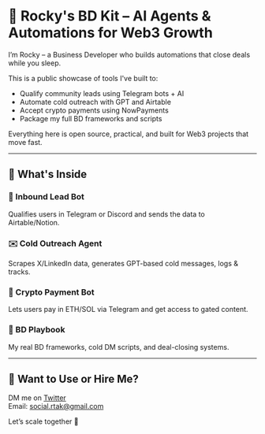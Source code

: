 # 🚀 Rocky's BD Kit – AI Agents & Automations for Web3 Growth

I’m Rocky – a Business Developer who builds automations that close deals while you sleep.

This is a public showcase of tools I've built to:
- Qualify community leads using Telegram bots + AI
- Automate cold outreach with GPT and Airtable
- Accept crypto payments using NowPayments
- Package my full BD frameworks and scripts

Everything here is open source, practical, and built for Web3 projects that move fast.

---

## 🔧 What's Inside

### 🤖 Inbound Lead Bot
Qualifies users in Telegram or Discord and sends the data to Airtable/Notion.

### ✉️ Cold Outreach Agent
Scrapes X/LinkedIn data, generates GPT-based cold messages, logs & tracks.

### 💸 Crypto Payment Bot
Lets users pay in ETH/SOL via Telegram and get access to gated content.

### 🧠 BD Playbook
My real BD frameworks, cold DM scripts, and deal-closing systems.

---

## 🧩 Want to Use or Hire Me?

DM me on [Twitter](https://x.com/Rocky_AMG)  
Email: social.rtak@gmail.com

Let’s scale together 💼
